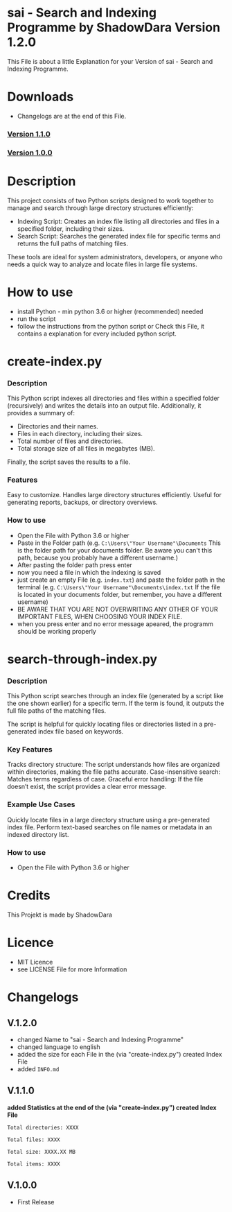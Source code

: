 # sai - Search and Indexing Programme by ShadowDara Version 1.2.0

This File is about a little Explanation for your Version of sai - Search and Indexing Programme.


# Downloads
- Changelogs are at the end of this File.

### [Version 1.1.0](https://github.com/ShadowDara/Search2.0/releases/tag/V.1.1.0)

### [Version 1.0.0](https://github.com/ShadowDara/Search2.0/releases/tag/V.1.0.0)


# Description

This project consists of two Python scripts designed to work together to manage and search through large directory structures efficiently:

- Indexing Script: Creates an index file listing all directories and files in a specified folder, including their sizes.
- Search Script: Searches the generated index file for specific terms and returns the full paths of matching files.

These tools are ideal for system administrators, developers, or anyone who needs a quick way to analyze and locate files in large file systems.


# How to use
- install Python - min python 3.6 or higher (recommended) needed
- run the script
- follow the instructions from the python script or Check this File, it contains a explanation for every included python script.


# create-index.py

### Description
This Python script indexes all directories and files within a specified folder (recursively) and writes the details into an output file. Additionally, it provides a summary of:

- Directories and their names.
- Files in each directory, including their sizes.
- Total number of files and directories.
- Total storage size of all files in megabytes (MB).

Finally, the script saves the results to a file.

### Features
Easy to customize.
Handles large directory structures efficiently.
Useful for generating reports, backups, or directory overviews.

### How to use
- Open the File with Python 3.6 or higher
- Paste in the Folder path (e.g. ``C:\Users\"Your Username"\Documents`` This is the folder path for your documents folder. Be aware you can't this path, because you probably have a different username.)
- After pasting the folder path press enter
- now you need a file in which the indexing is saved
- just create an empty File (e.g. ``index.txt``) and paste the folder path in the terminal (e.g. ``C:\Users\"Your Username"\Documents\index.txt`` If the file is located in your documents folder, but remember, you have a different username)
- BE AWARE THAT YOU ARE NOT OVERWRITING ANY OTHER OF YOUR IMPORTANT FILES, WHEN CHOOSING YOUR INDEX FILE.
- when you press enter and no error message apeared, the programm should be working properly


# search-through-index.py

### Description
This Python script searches through an index file (generated by a script like the one shown earlier) for a specific term. If the term is found, it outputs the full file paths of the matching files.

The script is helpful for quickly locating files or directories listed in a pre-generated index file based on keywords.

### Key Features
Tracks directory structure: The script understands how files are organized within directories, making the file paths accurate.
Case-insensitive search: Matches terms regardless of case.
Graceful error handling: If the file doesn’t exist, the script provides a clear error message.

### Example Use Cases
Quickly locate files in a large directory structure using a pre-generated index file.
Perform text-based searches on file names or metadata in an indexed directory list.

### How to use
- Open the File with Python 3.6 or higher


# Credits

This Projekt is made by ShadowDara


# Licence
- MIT Licence
- see LICENSE File for more Information


# Changelogs

## V.1.2.0
- changed Name to "sai - Search and Indexing Programme"
- changed language to english
- added the size for each File in the (via "create-index.py") created Index File
- added ``INFO.md``

## V.1.1.0
**added Statistics at the end of the (via "create-index.py") created Index File**

``Total directories: XXXX``

``Total files: XXXX``

``Total size: XXXX.XX MB``

``Total items: XXXX``

## V.1.0.0
- First Release
